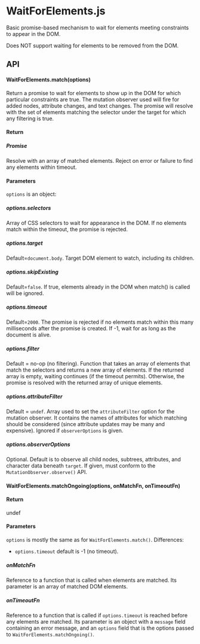 # WaitForElements.js

Basic promise-based mechanism to wait for elements meeting constraints to appear in the DOM.

Does NOT support waiting for elements to be removed from the DOM.


## API

#### WaitForElements.match(options)

Return a promise to wait for elements to show up in the DOM for which particular constraints are true.  The mutation observer used will fire for added nodes, attribute changes, and text changes.  The promise will resolve with the set of elements matching the selector under the target for which any filtering is true.

#### Return

##### Promise

Resolve with an array of matched elements.  Reject on error or failure to find any elements within timeout.

#### Parameters

`options` is an object:

##### options.selectors

Array of CSS selectors to wait for appearance in the DOM.  If no elements match within the timeout, the promise is rejected.

##### options.target

Default=`document.body`.  Target DOM element to watch, including its children.

##### options.skipExisting

Default=`false`.  If true, elements already in the DOM when match() is
called will be ignored.

##### options.timeout

Default=`2000`.  The promise is rejected if no elements match within this many milliseconds after the promise is created.  If -1, wait for as long as the document is alive.

##### options.filter

Default = no-op (no filtering).  Function that takes an array of elements that match the selectors and returns a new array of elements.  If the returned array is empty, waiting continues (if the timeout permits).  Otherwise, the promise is resolved with the returned array of unique elements.

##### options.attributeFilter

Default = `undef`.  Array used to set the `attributeFilter` option for the mutation observer.  It contains the names of attributes for which matching should be considered (since attribute updates may be many and expensive).  Ignored if `observerOptions` is given.

##### options.observerOptions

Optional.  Default is to observe all child nodes, subtrees, attributes, and character data beneath `target`.  If given, must conform to the `MutationObserver.observe()` API.


#### WaitForElements.matchOngoing(options, onMatchFn, onTimeoutFn)

#### Return

undef

#### Parameters

`options` is mostly the same as for `WaitForElements.match()`.  Differences:

* `options.timeout` default is -1 (no timeout).

##### onMatchFn

Reference to a function that is called when elements are matched.  Its parameter is an array of matched DOM elements.

##### onTimeoutFn

Reference to a function that is called if `options.timeout` is reached before any elements are matched.  Its parameter is an object with a `message` field containing an error message, and an `options` field that is the options passed to `WaitForElements.matchOngoing()`.
